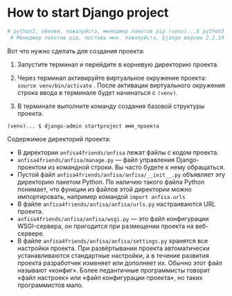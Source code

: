 # How to start Django project

```bash
# python3, обнови, пожалуйста, менеджер пакетов pip (venv)...$ python3 -m pip install --upgrade pip # Нажимаем <enter>
 # Менеджер пакетов pip, поставь мне, пожалуйста, Django версии 2.2.19 (venv)...$ pip install Django==2.2.19 # Нажимаем <enter>
```

Вот что нужно сделать для создания проекта:

1.  Запустите терминал и перейдите в корневую директорию проекта.
    
2.  Через терминал активируйте виртуальное окружение проекта: `source venv/bin/activate` . После активации виртуального окружения строка ввода в терминале будет начинаться с `(venv)`.
    
3.  В терминале выполните команду создания базовой структуры проекта.

`(venv)... $ django-admin startproject имя_проекта`

Содержимое директорий проекта:

-   В директории `anfisa4friends/anfisa` лежат файлы с кодом проекта.
-   `anfisa4friends/anfisa/manage.py` — файл управления Django-проектом из командной строки. Вы часто будете к нему обращаться.
-   Пустой файл `anfisa4friends/anfisa/anfisa/__init__.py` объявляет эту директорию пакетом Python. По наличию такого файла Python понимает, что функции из файлов этой директории можно импортировать, например командой `import anfisa.urls`
-   В файле `anfisa4friends/anfisa/anfisa/urls.py` настраиваются URL проекта.
-   `anfisa4friends/anfisa/anfisa/wsgi.py` — это файл конфигурации WSGI-сервера, он пригодится при размещении проекта на веб-сервере.
-   В файле `anfisa4friends/anfisa/anfisa/settings.py` хранятся все настройки проекта. При развёртывании проекта автоматически устанавливаются стандартные настройки, а в течение развития проекта разработчик изменяет или дополняет их. Обычно этот файл называют «конфиг». Более педантичные программисты говорят «файл настроек» или «файл конфигурации проекта», но таких программистов мало.

